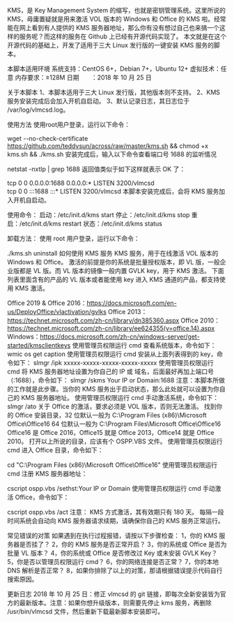 KMS，是 Key Management System 的缩写，也就是密钥管理系统。这里所说的 KMS，毋庸置疑就是用来激活 VOL 版本的 Windows 和 Office 的 KMS 啦。经常能在网上看到有人提供的 KMS 服务器地址，那么你有没有想过自己也来搞一个这样的服务呢？而这样的服务在 Github 上已经有开源代码实现了。
本文就是在这个开源代码的基础上，开发了适用于三大 Linux 发行版的一键安装 KMS 服务的脚本。

本脚本适用环境
系统支持：CentOS 6+，Debian 7+，Ubuntu 12+
虚拟技术：任意
内存要求：≥128M
日期　　：2018 年 10 月 25 日

关于本脚本
1、本脚本适用于三大 Linux 发行版，其他版本则不支持。
2、KMS 服务安装完成后会加入开机自启动。
3、默认记录日志，其日志位于 /var/log/vlmcsd.log。

使用方法
使用root用户登录，运行以下命令：

wget --no-check-certificate https://github.com/teddysun/across/raw/master/kms.sh && chmod +x kms.sh && ./kms.sh
安装完成后，输入以下命令查看端口号 1688 的监听情况

netstat -nxtlp | grep 1688
返回值类似于如下这样就表示 OK 了：

tcp        0      0 0.0.0.0:1688                0.0.0.0:*                   LISTEN      3200/vlmcsd         
tcp        0      0 :::1688                     :::*                        LISTEN      3200/vlmcsd 
本脚本安装完成后，会将 KMS 服务加入开机自启动。

使用命令：
启动：/etc/init.d/kms start
停止：/etc/init.d/kms stop
重启：/etc/init.d/kms restart
状态：/etc/init.d/kms status

卸载方法：
使用 root 用户登录，运行以下命令：

./kms.sh uninstall
如何使用 KMS 服务
KMS 服务，用于在线激活 VOL 版本的 Windows 和 Office。
激活的前提是你的系统是批量授权版本，即 VL 版，一般企业版都是 VL 版。而 VL 版本的镜像一般内置 GVLK key，用于 KMS 激活。
下面列表里面含有的产品的 VL 版本或者能使用 key 进入 KMS 通道的产品，都支持使用 KMS 激活。

Office 2019 & Office 2016：https://docs.microsoft.com/en-us/DeployOffice/vlactivation/gvlks
Office 2013：https://technet.microsoft.com/zh-cn/library/dn385360.aspx
Office 2010：https://technet.microsoft.com/zh-cn/library/ee624355(v=office.14).aspx
Windows：https://docs.microsoft.com/zh-cn/windows-server/get-started/kmsclientkeys
使用管理员权限运行 cmd 查看系统版本，命令如下：
wmic os get caption
使用管理员权限运行 cmd 安装从上面列表得到的 key，命令如下：
slmgr /ipk xxxxx-xxxxx-xxxxx-xxxxx-xxxxx
使用管理员权限运行 cmd 将 KMS 服务器地址设置为你自己的 IP 或 域名，后面最好再加上端口号（:1688），命令如下：
slmgr /skms Your IP or Domain:1688
注意：本脚本所做的工作就是此步骤。当你的 KMS 服务出于启动状态，那么此处就可以设置为你自己的 KMS 服务器地址。
使用管理员权限运行 cmd 手动激活系统，命令如下：
slmgr /ato
关于 Office 的激活，要求必须是 VOL 版本，否则无法激活。
找到你的 Office 安装目录，32 位默认一般为 C:\Program Files (x86)\Microsoft Office\Office16
64 位默认一般为 C:\Program Files\Microsoft Office\Office16
Office16 是 Office 2016，Office15 就是 Office 2013，Office14 就是 Office 2010。
打开以上所说的目录，应该有个 OSPP.VBS 文件。
使用管理员权限运行 cmd 进入 Office 目录，命令如下：

cd "C:\Program Files (x86)\Microsoft Office\Office16"
使用管理员权限运行 cmd 注册 KMS 服务器地址：

cscript ospp.vbs /sethst:Your IP or Domain
使用管理员权限运行 cmd 手动激活 Office，命令如下：

cscript ospp.vbs /act
注意： KMS 方式激活，其有效期只有 180 天。
每隔一段时间系统会自动向 KMS 服务器请求续期，请确保你自己的 KMS 服务正常运行。

常见错误的对策
如果遇到在执行过程报错，请按以下步骤检查：
1，你的 KMS 服务器是否挂了？
2，你的 KMS 服务是否正常开启？
3，你的系统或 Office 是否为批量 VL 版本？
4，你的系统或 Office 是否修改过 Key 或未安装 GVLK Key？
5，你是否以管理员权限运行 cmd？
6，你的网络连接是否正常？
7，你的本地 DNS 解析是否正常？
8，如果你排除了以上的对策，那请根据错误提示代码自行搜索原因。

更新日志
2018 年 10 月 25 日：修正 vlmcsd 的 git 链接，即每次全新安装皆为官方的最新版本。注意：如果你想升级版本，则需要先停止 kms 服务，再删除 /usr/bin/vlmcsd 文件，然后重新下载最新脚本安装即可。
